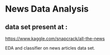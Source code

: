 # News Data Analysis
## data set present at :
https://www.kaggle.com/snapcrack/all-the-news

EDA and classifier on news articles data set.
